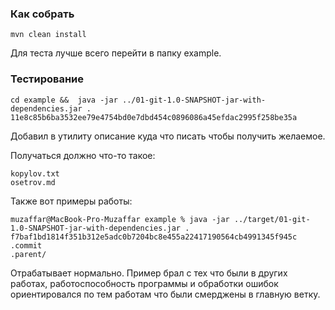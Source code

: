 ### Как собрать

```shell
mvn clean install
```

Для теста лучше всего перейти в папку example. 

### Тестирование

```shell
cd example &&  java -jar ../01-git-1.0-SNAPSHOT-jar-with-dependencies.jar . 11e8c85b6ba3532ee79e4754bd0e7dbd454c0896086a45efdac2995f258be35a
```

Добавил в утилиту описание куда что писать чтобы получить желаемое.


Получаться должно что-то такое:

```
kopylov.txt
osetrov.md
```

Также вот примеры работы: 
```
muzaffar@MacBook-Pro-Muzaffar example % java -jar ../target/01-git-1.0-SNAPSHOT-jar-with-dependencies.jar . f7baf1bd1814f351b312e5adc0b7204bc8e455a22417190564cb4991345f945c
.commit
.parent/
```

Отрабатывает нормально. 
Пример брал с тех что были в других работах, работоспособность программы и обработки ошибок ориентировался по тем работам что были смерджены в главную ветку.
